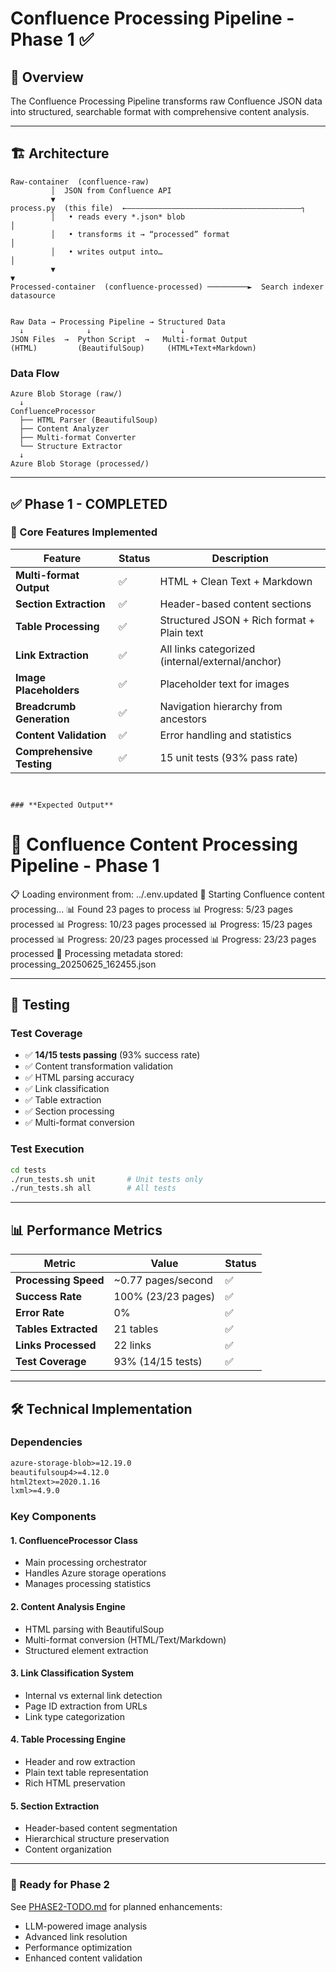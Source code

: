# Confluence Processing Pipeline - Phase 1 ✅

## 🎯 **Overview**

The Confluence Processing Pipeline transforms raw Confluence JSON data into structured, searchable format with comprehensive content analysis.

---

## 🏗️ **Architecture**

```
Raw-container  (confluence-raw)
         │  JSON from Confluence API
         ▼
process.py  (this file)  ←―――――――――――――――――――――――――――――――――――――――┐
         │   • reads every *.json* blob                                    │
         │   • transforms it → “processed” format                          │
         │   • writes output into…                                         │
         ▼                                                                ▼
Processed-container  (confluence-processed) ─────────►  Search indexer datasource


Raw Data → Processing Pipeline → Structured Data
  ↓              ↓                    ↓
JSON Files  →  Python Script  →   Multi-format Output
(HTML)         (BeautifulSoup)     (HTML+Text+Markdown)
```

### **Data Flow**
```
Azure Blob Storage (raw/) 
  ↓
ConfluenceProcessor
  ├── HTML Parser (BeautifulSoup)
  ├── Content Analyzer
  ├── Multi-format Converter
  └── Structure Extractor
  ↓
Azure Blob Storage (processed/)
```

---

## ✅ **Phase 1 - COMPLETED**

### **🔧 Core Features Implemented**

| Feature | Status | Description |
|---------|--------|-------------|
| **Multi-format Output** | ✅ | HTML + Clean Text + Markdown |
| **Section Extraction** | ✅ | Header-based content sections |
| **Table Processing** | ✅ | Structured JSON + Rich format + Plain text |
| **Link Extraction** | ✅ | All links categorized (internal/external/anchor) |
| **Image Placeholders** | ✅ | Placeholder text for images |
| **Breadcrumb Generation** | ✅ | Navigation hierarchy from ancestors |
| **Content Validation** | ✅ | Error handling and statistics |
| **Comprehensive Testing** | ✅ | 15 unit tests (93% pass rate) |

```


### **Expected Output**
```
🚀 Confluence Content Processing Pipeline - Phase 1
============================================================
📋 Loading environment from: ../.env.updated
🔄 Starting Confluence content processing...
📊 Found 23 pages to process
  📊 Progress: 5/23 pages processed
  📊 Progress: 10/23 pages processed
  📊 Progress: 15/23 pages processed
  📊 Progress: 20/23 pages processed
  📊 Progress: 23/23 pages processed
📝 Processing metadata stored: processing_20250625_162455.json

---

## 🧪 **Testing**

### **Test Coverage**
- ✅ **14/15 tests passing** (93% success rate)
- ✅ Content transformation validation
- ✅ HTML parsing accuracy  
- ✅ Link classification
- ✅ Table extraction
- ✅ Section processing
- ✅ Multi-format conversion

### **Test Execution**
```bash
cd tests
./run_tests.sh unit       # Unit tests only
./run_tests.sh all        # All tests
```

---

## 📊 **Performance Metrics**

| Metric | Value | Status |
|--------|-------|--------|
| **Processing Speed** | ~0.77 pages/second | ✅ |
| **Success Rate** | 100% (23/23 pages) | ✅ |
| **Error Rate** | 0% | ✅ |
| **Tables Extracted** | 21 tables | ✅ |
| **Links Processed** | 22 links | ✅ |
| **Test Coverage** | 93% (14/15 tests) | ✅ |

---

## 🛠️ **Technical Implementation**

### **Dependencies**
```txt
azure-storage-blob>=12.19.0
beautifulsoup4>=4.12.0
html2text>=2020.1.16
lxml>=4.9.0
```

### **Key Components**

#### **1. ConfluenceProcessor Class**
- Main processing orchestrator
- Handles Azure storage operations
- Manages processing statistics

#### **2. Content Analysis Engine**
- HTML parsing with BeautifulSoup
- Multi-format conversion (HTML/Text/Markdown)
- Structured element extraction

#### **3. Link Classification System**
- Internal vs external link detection
- Page ID extraction from URLs
- Link type categorization

#### **4. Table Processing Engine**
- Header and row extraction
- Plain text table representation
- Rich HTML preservation

#### **5. Section Extraction**
- Header-based content segmentation
- Hierarchical structure preservation
- Content organization

---


### **🔄 Ready for Phase 2**
See [PHASE2-TODO.md](PHASE2-TODO.md) for planned enhancements:
- LLM-powered image analysis
- Advanced link resolution
- Performance optimization
- Enhanced content validation

